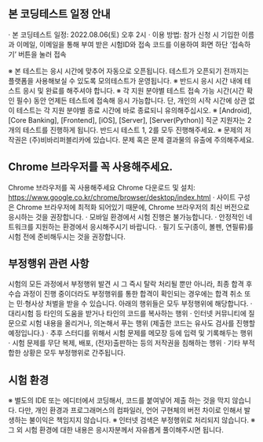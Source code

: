 ## 본 코딩테스트 일정 안내
· 본 코딩테스트 일정: 2022.08.06(토) 오후 2시
· 이용 방법: 참가 신청 시 기입한 이름과 이메일, 이메일을 통해 부여 받은 시험ID와 접속 코드를 이용하여 화면 하단 ‘접속하기’ 버튼을 눌러 접속

※ 본 테스트는 응시 시간에 맞추어 자동으로 오픈됩니다. 테스트가 오픈되기 전까지는 플랫폼을 사용해보실 수 있도록 모의테스트가 운영됩니다.
※ 반드시 응시 시간 내에 테스트 응시 및 완료를 해주셔야 합니다.
※ 각 지원 분야별 테스트 접속 가능 시간(시간 확인 필수) 동안 언제든 테스트에 접속해 응시 가능합니다. 단, 개인의 시작 시간에 상관 없이 테스트는 각 지원 분야별 종료 시간에 바로 종료되니 유의해주십시오.
※ [Android], [Core Banking], [Frontend], [iOS], [Server], [Server(Python)] 직군 지원자는 2개의 테스트를 진행하게 됩니다. 반드시 테스트 1, 2를 모두 진행해주세요.
※ 문제의 저작권은 (주)비바리퍼블리카에 있습니다. 문제 혹은 문제 결과물의 유출에 주의해주세요.

## Chrome 브라우저를 꼭 사용해주세요.
Chrome 브라우저를 꼭 사용해주세요
Chrome 다운로드 및 설치: https://www.google.co.kr/chrome/browser/desktop/index.html
· 사이트 구성은 Chrome 브라우저에 최적화 되어있기 때문에, Chrome 브라우저의 최신 버전으로 응시하는 것을 권장합니다.
· 모바일 환경에서 시험 진행은 불가능합니다.
· 안정적인 네트워크를 지원하는 환경에서 응시해주시기 바랍니다.
· 필기 도구(종이, 볼펜, 연필류)를 시험 전에 준비해두시는 것을 권장합니다.

## 부정행위 관련 사항
시험의 모든 과정에서 부정행위 발견 시 그 즉시 탈락 처리될 뿐만 아니라, 최종 합격 후 수습 과정이 진행 중이더라도 부정행위를 통한 합격이 확인되는 경우에는 합격 취소 또는 민·형사상 처벌을 받을 수 있습니다.
아래의 행위들은 모두 부정행위에 해당합니다.
· 대리시험 등 타인의 도움을 받거나 타인의 코드를 복사하는 행위
· 인터넷 커뮤니티에 질문으로 시험 내용을 올리거나, 의논해서 푸는 행위 (제출한 코드는 유사도 검사를 진행할 예정입니다.)
· 추후 스터디를 위해서 시험 문제를 메모장 등에 입력 및 기록해두는 행위
· 시험 문제를 무단 복제, 배포, (전자)출판하는 등의 저작권을 침해하는 행위
· 기타 부적합한 상황은 모두 부정행위로 간주됩니다.

## 시험 환경
※ 별도의 IDE 또는 에디터에서 코딩해서, 코드를 붙여넣어 제출 하는 것을 막지 않습니다. 다만, 개인 환경과 프로그래머스의 컴파일러, 언어 구현체의 버전 차이로 인해서 발생하는 불이익은 책임지지 않습니다.
※ 인터넷 검색은 부정행위로 처리되지 않습니다.
※ 그 외 시험 환경에 대한 내용은 응시자분께서 자유롭게 풀이해주시면 됩니다.